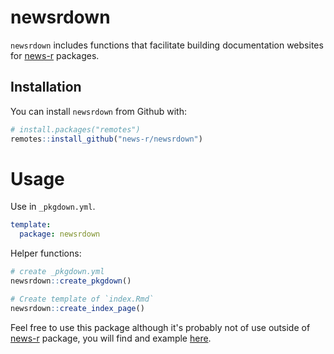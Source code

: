 # newsrdown

<!-- badges: start -->
<!-- badges: end -->

`newsrdown` includes functions that facilitate building documentation websites for [news-r](https://news-r.org) packages.

## Installation

You can install `newsrdown` from Github with:

``` r
# install.packages("remotes")
remotes::install_github("news-r/newsrdown")
```

# Usage

Use in `_pkgdown.yml`.

```yaml
template:
  package: newsrdown
```

Helper functions:

```r
# create _pkgdown.yml
newsrdown::create_pkgdown()

# Create template of `index.Rmd`
newsrdown::create_index_page()
```

Feel free to use this package although it's probably not of use outside of [news-r](https://news-r.org) package, you will find and example [here](https://accunews.news-r.org/).
